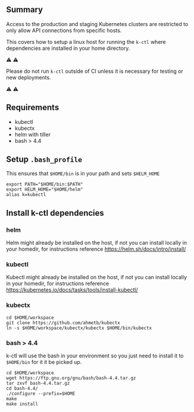 ## Summary

Access to the production and staging Kubernetes clusters are restricted to only
allow API connections from specific hosts.

This covers how to setup a linux host for
running the `k-ctl` where dependencies are installed in your home directory.

⚠️  ⚠️

Please do not run `k-ctl` outside of CI unless it is necessary for testing or
new deployments.

⚠️  ⚠️

## Requirements

* kubectl
* kubectx
* helm with tiller
* bash > 4.4

## Setup `.bash_profile`

This ensures that `$HOME/bin` is in your path and sets `$HELM_HOME`

```
export PATH="$HOME/bin:$PATH"
export HELM_HOME="$HOME/helm"
alias k=kubectl
```

## Install k-ctl dependencies

### helm

Helm might already be installed on the host, if not you can install locally in
your homedir, for instructions reference https://helm.sh/docs/intro/install/

### kubectl

Kubectl might already be installed on the host, if not you can install locally in
your homedir, for instructions reference https://kubernetes.io/docs/tasks/tools/install-kubectl/

### kubectx

```
cd $HOME/workspace
git clone https://github.com/ahmetb/kubectx
ln -s $HOME/workspace/kubectx/kubectx $HOME/bin/kubectx
```

### bash > 4.4

k-ctl will use the bash in your environment so you just need to install it to
`$HOME/bin` for it it be picked up.

```
cd $HOME/workspace
wget https://ftp.gnu.org/gnu/bash/bash-4.4.tar.gz
tar zxvf bash-4.4.tar.gz
cd bash-4.4/
./configure --prefix=$HOME
make
make install
```

